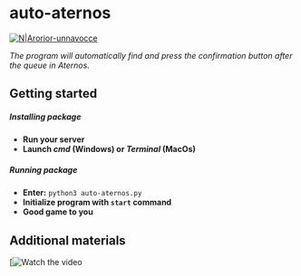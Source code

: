 # auto-aternos
[![N|Arorior-unnavocce](https://srv2.imgonline.com.ua/result_img/imgonline-com-ua-Compressed-1MfvXwMbnROXPuS.jpg)](https://github.com/Arorior)

*The program will automatically find and press the confirmation 
button after the queue in Aternos.*

## Getting started
##### Installing package
+ **Run your server**
+ **Launch _cmd_ (Windows) or _Terminal_ (MacOs)**
##### Running package
+ **Enter:** 
```python3 auto-aternos.py```
+ **Initialize program with ```start``` command**
+ **Good game to you**

## Additional materials
[![Watch the video](https://icdn.lenta.ru/images/2017/10/10/17/20171010174640368/detail_7cec6619ef6a83ad0452e32fa34be88c.jpg)

